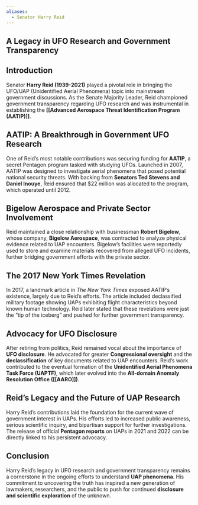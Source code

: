 ```yaml
---
aliases:
  - Senator Harry Reid
---
```


 ## A Legacy in UFO Research and Government Transparency

## Introduction

Senator **Harry Reid (1939-2021)** played a pivotal role in bringing the UFO/UAP (Unidentified Aerial Phenomena) topic into mainstream government discussions. As the Senate Majority Leader, Reid championed government transparency regarding UFO research and was instrumental in establishing the **[[Advanced Aerospace Threat Identification Program (AATIP)]]**.

## AATIP: A Breakthrough in Government UFO Research

One of Reid’s most notable contributions was securing funding for **AATIP**, a secret Pentagon program tasked with studying UFOs. Launched in 2007, AATIP was designed to investigate aerial phenomena that posed potential national security threats. With backing from **Senators Ted Stevens and Daniel Inouye**, Reid ensured that $22 million was allocated to the program, which operated until 2012.

## Bigelow Aerospace and Private Sector Involvement

Reid maintained a close relationship with businessman **Robert Bigelow**, whose company, **Bigelow Aerospace**, was contracted to analyze physical evidence related to UAP encounters. Bigelow’s facilities were reportedly used to store and examine materials recovered from alleged UFO incidents, further bridging government efforts with the private sector.

## The 2017 New York Times Revelation

In 2017, a landmark article in _The New York Times_ exposed AATIP’s existence, largely due to Reid’s efforts. The article included declassified military footage showing UAPs exhibiting flight characteristics beyond known human technology. Reid later stated that these revelations were just the “tip of the iceberg” and pushed for further government transparency.

## Advocacy for UFO Disclosure

After retiring from politics, Reid remained vocal about the importance of **UFO disclosure**. He advocated for greater **Congressional oversight** and the **declassification** of key documents related to UAP encounters. Reid’s work contributed to the eventual formation of the **Unidentified Aerial Phenomena Task Force (UAPTF)**, which later evolved into the **All-domain Anomaly Resolution Office ([[AARO]])**.

## Reid’s Legacy and the Future of UAP Research

Harry Reid’s contributions laid the foundation for the current wave of government interest in UAPs. His efforts led to increased public awareness, serious scientific inquiry, and bipartisan support for further investigations. The release of official **Pentagon reports** on UAPs in 2021 and 2022 can be directly linked to his persistent advocacy.

## Conclusion

Harry Reid’s legacy in UFO research and government transparency remains a cornerstone in the ongoing efforts to understand **UAP phenomena**. His commitment to uncovering the truth has inspired a new generation of lawmakers, researchers, and the public to push for continued **disclosure and scientific exploration** of the unknown.